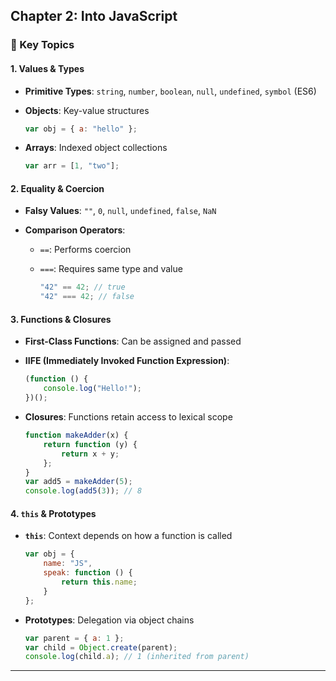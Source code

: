 ## **Chapter 2: Into JavaScript**

### 🔹 Key Topics

#### 1. Values & Types

-   **Primitive Types**:
    `string`, `number`, `boolean`, `null`, `undefined`, `symbol` (ES6)
-   **Objects**: Key-value structures

    ```javascript
    var obj = { a: "hello" };
    ```

-   **Arrays**: Indexed object collections

    ```javascript
    var arr = [1, "two"];
    ```

#### 2. Equality & Coercion

-   **Falsy Values**: `""`, `0`, `null`, `undefined`, `false`, `NaN`
-   **Comparison Operators**:

    -   `==`: Performs coercion
    -   `===`: Requires same type and value

        ```javascript
        "42" == 42; // true
        "42" === 42; // false
        ```

#### 3. Functions & Closures

-   **First-Class Functions**: Can be assigned and passed
-   **IIFE (Immediately Invoked Function Expression)**:

    ```javascript
    (function () {
        console.log("Hello!");
    })();
    ```

-   **Closures**: Functions retain access to lexical scope

    ```javascript
    function makeAdder(x) {
        return function (y) {
            return x + y;
        };
    }
    var add5 = makeAdder(5);
    console.log(add5(3)); // 8
    ```

#### 4. `this` & Prototypes

-   **`this`**: Context depends on how a function is called

    ```javascript
    var obj = {
        name: "JS",
        speak: function () {
            return this.name;
        }
    };
    ```

-   **Prototypes**: Delegation via object chains

    ```javascript
    var parent = { a: 1 };
    var child = Object.create(parent);
    console.log(child.a); // 1 (inherited from parent)
    ```

---
